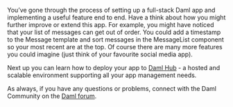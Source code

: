 You’ve gone through the process of setting up a full-stack Daml app and implementing a useful feature end to end. Have a think about how you might further improve or extend this app. For example, you might have noticed that your list of messages can get out of order. You could add a timestamp to the Message template and sort messages in the MessageList component so your most recent are at the top. Of course there are many more features you could imagine (just think of your favourite social media app).

Next up you can learn how to deploy your app to [Daml Hub](https://www.daml.com/interactive-tutorials/getting-started/deploy-to-dabl/) - a hosted and scalable environment supporting all your app management needs.

As always, if you have any questions or problems, connect with the Daml Community on the [Daml
forum](https://discuss.daml.com).
